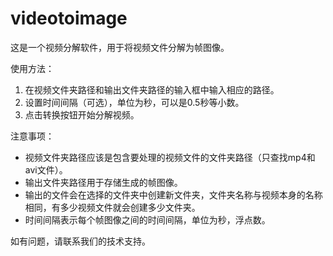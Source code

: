# videotoimage
这是一个视频分解软件，用于将视频文件分解为帧图像。

使用方法：
1. 在视频文件夹路径和输出文件夹路径的输入框中输入相应的路径。
2. 设置时间间隔（可选），单位为秒，可以是0.5秒等小数。
3. 点击转换按钮开始分解视频。

注意事项：
- 视频文件夹路径应该是包含要处理的视频文件的文件夹路径（只查找mp4和avi文件）。
- 输出文件夹路径用于存储生成的帧图像。
- 输出的文件会在选择的文件夹中创建新文件夹，文件夹名称与视频本身的名称相同，有多少视频文件就会创建多少文件夹。
- 时间间隔表示每个帧图像之间的时间间隔，单位为秒，浮点数。

如有问题，请联系我们的技术支持。
